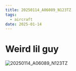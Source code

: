 ```yaml
---
title: 20250114_A06089_N123TZ
tags:
  - aircraft
date: 2025-01-14
---
```


# Weird lil guy

![20250114_A06089_N123TZ](/aircraft/20250114_A06089_N123TZ.jpg)